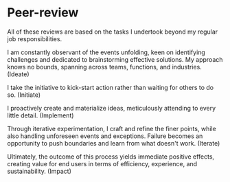 # Peer-review

All of these reviews are based on the tasks I undertook beyond my regular job responsibilities.

I am constantly observant of the events unfolding, keen on identifying challenges and dedicated to brainstorming effective solutions. My approach knows no bounds, spanning across teams, functions, and industries. (Ideate)


I take the initiative to kick-start action rather than waiting for others to do so. (Initiate)

I proactively create and materialize ideas, meticulously attending to every little detail. (Implement)

Through iterative experimentation, I craft and refine the finer points, while also handling unforeseen events and exceptions. Failure becomes an opportunity to push boundaries and learn from what doesn't work. (Iterate)

Ultimately, the outcome of this process yields immediate positive effects, creating value for end users in terms of efficiency, experience, and sustainability. (Impact)

